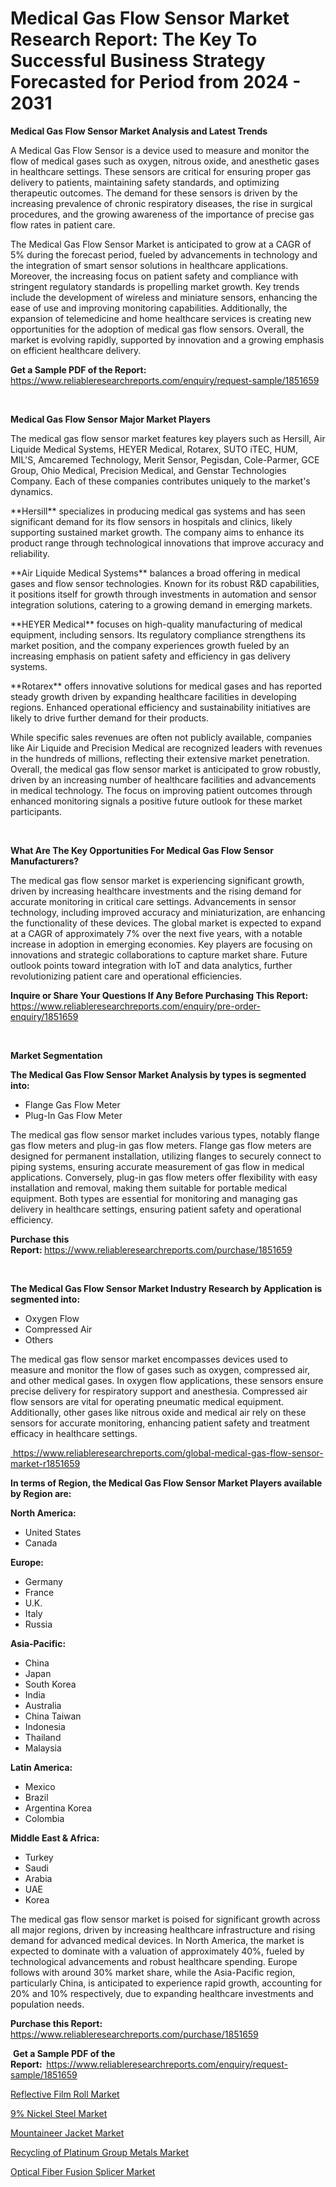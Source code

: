 <p><h1>Medical Gas Flow Sensor Market Research Report: The Key To Successful Business Strategy Forecasted for Period from 2024 - 2031</h1></p><p><strong>Medical Gas Flow Sensor Market Analysis and Latest Trends</strong></p>
<p><p>A Medical Gas Flow Sensor is a device used to measure and monitor the flow of medical gases such as oxygen, nitrous oxide, and anesthetic gases in healthcare settings. These sensors are critical for ensuring proper gas delivery to patients, maintaining safety standards, and optimizing therapeutic outcomes. The demand for these sensors is driven by the increasing prevalence of chronic respiratory diseases, the rise in surgical procedures, and the growing awareness of the importance of precise gas flow rates in patient care.</p><p>The Medical Gas Flow Sensor Market is anticipated to grow at a CAGR of 5% during the forecast period, fueled by advancements in technology and the integration of smart sensor solutions in healthcare applications. Moreover, the increasing focus on patient safety and compliance with stringent regulatory standards is propelling market growth. Key trends include the development of wireless and miniature sensors, enhancing the ease of use and improving monitoring capabilities. Additionally, the expansion of telemedicine and home healthcare services is creating new opportunities for the adoption of medical gas flow sensors. Overall, the market is evolving rapidly, supported by innovation and a growing emphasis on efficient healthcare delivery.</p></p>
<p><strong>Get a Sample PDF of the Report:&nbsp;</strong> <a href="https://www.reliableresearchreports.com/enquiry/request-sample/1851659?utm_campaign=3&utm_medium=2&utm_source=Github&utm_content=ia&utm_term=18102024&utm_id=medical-gas-flow-sensor">https://www.reliableresearchreports.com/enquiry/request-sample/1851659</a></p>
<p>&nbsp;</p>
<p><strong>Medical Gas Flow Sensor Major Market Players</strong></p>
<p><p>The medical gas flow sensor market features key players such as Hersill, Air Liquide Medical Systems, HEYER Medical, Rotarex, SUTO iTEC, HUM, MIL'S, Amcaremed Technology, Merit Sensor, Pegisdan, Cole-Parmer, GCE Group, Ohio Medical, Precision Medical, and Genstar Technologies Company. Each of these companies contributes uniquely to the market's dynamics.</p><p>**Hersill** specializes in producing medical gas systems and has seen significant demand for its flow sensors in hospitals and clinics, likely supporting sustained market growth. The company aims to enhance its product range through technological innovations that improve accuracy and reliability.</p><p>**Air Liquide Medical Systems** balances a broad offering in medical gases and flow sensor technologies. Known for its robust R&D capabilities, it positions itself for growth through investments in automation and sensor integration solutions, catering to a growing demand in emerging markets.</p><p>**HEYER Medical** focuses on high-quality manufacturing of medical equipment, including sensors. Its regulatory compliance strengthens its market position, and the company experiences growth fueled by an increasing emphasis on patient safety and efficiency in gas delivery systems.</p><p>**Rotarex** offers innovative solutions for medical gases and has reported steady growth driven by expanding healthcare facilities in developing regions. Enhanced operational efficiency and sustainability initiatives are likely to drive further demand for their products.</p><p>While specific sales revenues are often not publicly available, companies like Air Liquide and Precision Medical are recognized leaders with revenues in the hundreds of millions, reflecting their extensive market penetration. Overall, the medical gas flow sensor market is anticipated to grow robustly, driven by an increasing number of healthcare facilities and advancements in medical technology. The focus on improving patient outcomes through enhanced monitoring signals a positive future outlook for these market participants.</p></p>
<p>&nbsp;</p>
<p><strong>What Are The Key Opportunities For Medical Gas Flow Sensor Manufacturers?</strong></p>
<p><p>The medical gas flow sensor market is experiencing significant growth, driven by increasing healthcare investments and the rising demand for accurate monitoring in critical care settings. Advancements in sensor technology, including improved accuracy and miniaturization, are enhancing the functionality of these devices. The global market is expected to expand at a CAGR of approximately 7% over the next five years, with a notable increase in adoption in emerging economies. Key players are focusing on innovations and strategic collaborations to capture market share. Future outlook points toward integration with IoT and data analytics, further revolutionizing patient care and operational efficiencies.</p></p>
<p><strong>Inquire or Share Your Questions If Any Before Purchasing This Report:</strong> <a href="https://www.reliableresearchreports.com/enquiry/pre-order-enquiry/1851659?utm_campaign=3&utm_medium=2&utm_source=Github&utm_content=ia&utm_term=18102024&utm_id=medical-gas-flow-sensor">https://www.reliableresearchreports.com/enquiry/pre-order-enquiry/1851659</a></p>
<p>&nbsp;</p>
<p><strong>Market Segmentation</strong></p>
<p><strong>The Medical Gas Flow Sensor Market Analysis by types is segmented into:</strong></p>
<p><ul><li>Flange Gas Flow Meter</li><li>Plug-In Gas Flow Meter</li></ul></p>
<p><p>The medical gas flow sensor market includes various types, notably flange gas flow meters and plug-in gas flow meters. Flange gas flow meters are designed for permanent installation, utilizing flanges to securely connect to piping systems, ensuring accurate measurement of gas flow in medical applications. Conversely, plug-in gas flow meters offer flexibility with easy installation and removal, making them suitable for portable medical equipment. Both types are essential for monitoring and managing gas delivery in healthcare settings, ensuring patient safety and operational efficiency.</p></p>
<p><strong>Purchase this Report:&nbsp;</strong><a href="https://www.reliableresearchreports.com/purchase/1851659?utm_campaign=3&utm_medium=2&utm_source=Github&utm_content=ia&utm_term=18102024&utm_id=medical-gas-flow-sensor">https://www.reliableresearchreports.com/purchase/1851659</a></p>
<p>&nbsp;</p>
<p><strong>The Medical Gas Flow Sensor Market Industry Research by Application is segmented into:</strong></p>
<p><ul><li>Oxygen Flow</li><li>Compressed Air</li><li>Others</li></ul></p>
<p><p>The medical gas flow sensor market encompasses devices used to measure and monitor the flow of gases such as oxygen, compressed air, and other medical gases. In oxygen flow applications, these sensors ensure precise delivery for respiratory support and anesthesia. Compressed air flow sensors are vital for operating pneumatic medical equipment. Additionally, other gases like nitrous oxide and medical air rely on these sensors for accurate monitoring, enhancing patient safety and treatment efficacy in healthcare settings.</p></p>
<p><a href="https://www.reliableresearchreports.com/global-medical-gas-flow-sensor-market-r1851659?utm_campaign=3&utm_medium=2&utm_source=Github&utm_content=ia&utm_term=18102024&utm_id=medical-gas-flow-sensor">&nbsp;https://www.reliableresearchreports.com/global-medical-gas-flow-sensor-market-r1851659</a></p>
<p><strong>In terms of Region, the Medical Gas Flow Sensor Market Players available by Region are:</strong></p>
<p>
    <p> <strong> North America: </strong>
        <ul>
            <li>United States</li>
            <li>Canada</li>
        </ul>
        </p> 
    <p> <strong> Europe: </strong>
        <ul>
            <li>Germany</li>
            <li>France</li>
            <li>U.K.</li>
            <li>Italy</li>
            <li>Russia</li>
        </ul>
        </p> 
    <p> <strong> Asia-Pacific: </strong>
        <ul>
            <li>China</li>
            <li>Japan</li>
            <li>South Korea</li>
            <li>India</li>
            <li>Australia</li>
            <li>China Taiwan</li>
            <li>Indonesia</li>
            <li>Thailand</li>
            <li>Malaysia</li>
        </ul>
        </p> 
    <p> <strong> Latin America: </strong>
        <ul>
            <li>Mexico</li>
            <li>Brazil</li>
            <li>Argentina Korea</li>
            <li>Colombia</li>
        </ul>
        </p> 
    <p> <strong> Middle East & Africa: </strong>
        <ul>
            <li>Turkey</li>
            <li>Saudi</li>
            <li>Arabia</li>
            <li>UAE</li>
            <li>Korea</li>
        </ul>
    </p>
    </p>
<p><p>The medical gas flow sensor market is poised for significant growth across all major regions, driven by increasing healthcare infrastructure and rising demand for advanced medical devices. In North America, the market is expected to dominate with a valuation of approximately 40%, fueled by technological advancements and robust healthcare spending. Europe follows with around 30% market share, while the Asia-Pacific region, particularly China, is anticipated to experience rapid growth, accounting for 20% and 10% respectively, due to expanding healthcare investments and population needs.</p></p>
<p><strong>Purchase this Report: </strong><a href="https://www.reliableresearchreports.com/purchase/1851659?utm_campaign=3&utm_medium=2&utm_source=Github&utm_content=ia&utm_term=18102024&utm_id=medical-gas-flow-sensor">https://www.reliableresearchreports.com/purchase/1851659</a></p>
<p>&nbsp;<strong>Get a Sample PDF of the Report:&nbsp;&nbsp;</strong><a href="https://www.reliableresearchreports.com/enquiry/request-sample/1851659?utm_campaign=3&utm_medium=2&utm_source=Github&utm_content=ia&utm_term=18102024&utm_id=medical-gas-flow-sensor">https://www.reliableresearchreports.com/enquiry/request-sample/1851659</a></p>
<p><strong></strong></p>
<p><p><a href="https://www.linkedin.com/pulse/reflective-film-roll-market-evolution-future-outlook-w6rce?utm_campaign=3&utm_medium=2&utm_source=Github&utm_content=ia&utm_term=18102024&utm_id=medical-gas-flow-sensor">Reflective Film Roll Market</a></p><p><a href="https://github.com/RunaHaque64/Market-Research-Report-List-1/blob/main/9-nickel-steel-market.md?utm_campaign=3&utm_medium=2&utm_source=Github&utm_content=ia&utm_term=18102024&utm_id=medical-gas-flow-sensor">9% Nickel Steel Market</a></p><p><a href="https://www.linkedin.com/pulse/mountaineer-jacket-market-global-trends-forecast-2024-u9ive?utm_campaign=3&utm_medium=2&utm_source=Github&utm_content=ia&utm_term=18102024&utm_id=medical-gas-flow-sensor">Mountaineer Jacket Market</a></p><p><a href="https://github.com/CarolynWatkins697/Market-Research-Report-List-1/blob/main/recycling-of-platinum-group-metals-market.md?utm_campaign=3&utm_medium=2&utm_source=Github&utm_content=ia&utm_term=18102024&utm_id=medical-gas-flow-sensor">Recycling of Platinum Group Metals Market</a></p><p><a href="https://issuu.com/reportprime-2/docs/optical-fiber-fusion-splicer-market_b6c30dc53e6167?utm_campaign=3&utm_medium=2&utm_source=Github&utm_content=ia&utm_term=18102024&utm_id=medical-gas-flow-sensor">Optical Fiber Fusion Splicer Market</a></p></p>